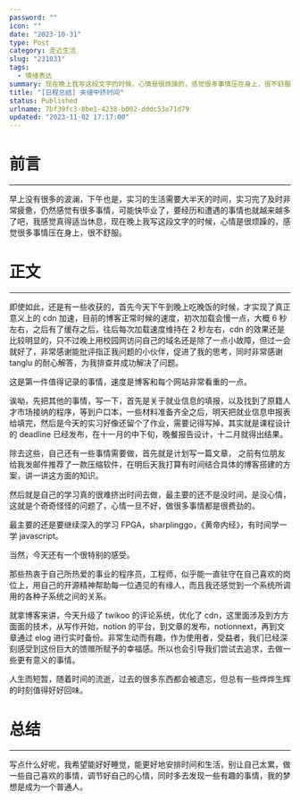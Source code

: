 ```yaml
---
password: ""
icon: ""
date: "2023-10-31"
type: Post
category: 走近生活
slug: "231031"
tags:
  - 情绪表达
summary: 现在晚上我写这段文字的时候，心情是很烦躁的，感觉很多事情压在身上，很不舒服。
title: "[日程总结] 夹缝中挤时间"
status: Published
urlname: 7bf39fc3-8be1-4238-b002-dddc53e71d79
updated: "2023-11-02 17:17:00"
---
```


# 前言

---

早上没有很多的波澜，下午也是，实习的生活需要大半天的时间，实习完了及时非常疲惫，仍然感觉有很多事情，可能快毕业了，要经历和遭遇的事情也就越来越多了吧，我感觉真得适当休息，现在晚上我写这段文字的时候，心情是很烦躁的，感觉很多事情压在身上，很不舒服。

# 正文

---

即使如此，还是有一些收获的，首先今天下午到晚上吃晚饭的时候，才实现了真正意义上的 cdn 加速，目前的博客正常时候的速度，初次加载会慢一点，大概 6 秒左右，之后有了缓存之后，往后每次加载速度维持在 2 秒左右，cdn 的效果还是比较明显的，只不过晚上用校园网访问自己的域名还是除了一点小故障，但过一会就好了，非常感谢能批评指正我问题的小伙伴，促进了我的思考，同时非常感谢 tanglu 的耐心解答，为我排查并成功解决了问题。

这是第一件值得记录的事情，速度是博客和每个网站非常看重的一点。

诶呦，先把其他的事情，写一下，首先是关于就业信息的填报，以及找到了原籍人才市场接纳的程序，等到户口本，一些材料准备齐全之后，明天把就业信息申报表给填完，然后是今天的实习好像还留个了作业，需要记得写掉，其实就是课程设计的 deadline 已经发布，在十一月的中下旬，晚餐报告设计，十二月就得出结果。

除去这些，自己还有一些事情需要做，首先就是计划写一篇文章， 之前有位朋友给我发邮件推荐了一款压缩软件，在明后天我打算有时间结合具体的博客搭建的方案，讲一讲这方面的知识。

然后就是自己的学习真的很难挤出时间去做，最主要的还不是没时间，是没心情，这就是个奇奇怪怪的问题了，心情一旦不好，做很多事情都是很费劲的。

最主要的还是要继续深入的学习 FPGA，sharplinggo，《黄帝内经》，有时间学一学 javascript。

当然，今天还有一个很特别的感受。

那些热衷于自己所热爱的事业的程序员，工程师，似乎能一直驻守在自己喜欢的岗位上，用自己的开源精神帮助每一位遇见的有缘人，而且我还感觉到一个系统所调用的各种子系统之间的关系。

就拿博客来讲，今天升级了 twikoo 的评论系统，优化了 cdn，这里面涉及到方方面面的技术，从写作开始，notion 的平台，到文章的发布，notionnext，再到文章通过 elog 进行实时备份。非常生动而有趣，作为使用者，受益者，我们已经深刻感受到这份巨大的馈赠所赋予的幸福感。所以也会引导我们尝试去追求，去做一些更有意义的事情。

人生而短暂，随着时间的流逝，过去的很多东西都会被遗忘，但总有一些烨烨生辉的时刻值得好好回味。

# 总结

---

写点什么好呢，我希望能好好睡觉，能更好地安排时间和生活，别让自己太累，做一些自己喜欢的事情，调节好自己的心情，同时多去发现一些有趣的事情，我的梦想是成为一个普通人。

